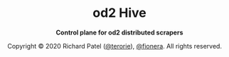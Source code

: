 <div align="center">
  <h1>od2 Hive</h1>
  <p>
    <strong>Control plane for od2 distributed scrapers</strong>
  </p>
</div>

Copyright © 2020 Richard Patel ([@terorie][@terorie]), [@fionera][@fionera]. All rights reserved.

  [@terorie]: https://github.com/terorie
  [@fionera]: https://github.com/fionera
